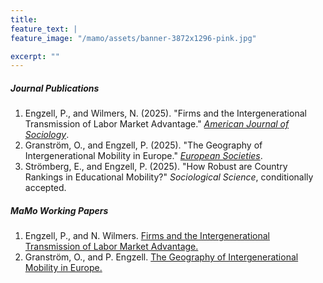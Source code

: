 ```yaml
---
title: 
feature_text: | 
feature_image: "/mamo/assets/banner-3872x1296-pink.jpg"

excerpt: ""
---
```


##### Journal Publications
1. Engzell, P., and Wilmers, N. (2025). "Firms and the Intergenerational Transmission of Labor Market Advantage." [*American Journal of Sociology*](https://doi.org/10.1086/736993).
1. Granström, O., and Engzell, P. (2025). "The Geography of Intergenerational Mobility in Europe." [*European Societies*](https://doi.org/10.1162/euso.a.39).
1. Strömberg, E., and Engzell, P. (2025). "How Robust are Country Rankings in Educational Mobility?" *Sociological Science*, conditionally accepted.

##### MaMo Working Papers
1. Engzell, P., and N. Wilmers. [Firms and the Intergenerational Transmission of Labor Market Advantage.](https://doi.org/10.5281/zenodo.17313474)
1. Granström, O., and P. Engzell. [The Geography of Intergenerational Mobility in Europe.](https://doi.org/10.5281/zenodo.17313645)
